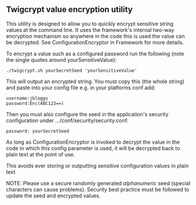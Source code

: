 ## Twigcrypt value encryption utility

This utility is designed to allow you to quickly encrypt sensitive string values at the command line. It uses the framework's internal two-way encryption mechanism so anywhere in the code this is used the value can be decrypted. See ConfigurationEncryptor in Framework for more details.

To encrypt a value such as a configured password run the following (note the single quotes around yourSensitiveValue):

```
./twigcrypt.sh yourSecretSeed 'yourSensitiveValue'
```

This will output an encrypted string. You must copy this (the whole string) and paste into your config file e.g. in your platforms conf add:

```
username:jbloggs
password:Enc(ABC123==)
```

Then you must also configure the seed in the application's security configuration under .../conf/security/security.conf:

```
password: yourSecretSeed
```

As long as ConfigurationEncryptor is invoked to decrypt the value in the code in which this config parameter is used, it will be decrypted back to plain text at the point of use.

This avoids ever storing or outputting sensitive configuration values in plain text

NOTE: Please use a secure randomly generated *alphanumeric* seed (special characters can cause problems). Security best practice must be followed to update the seed and encrypted values.
